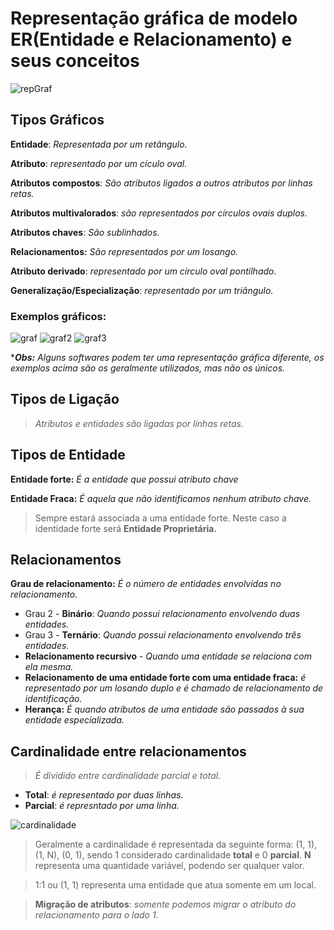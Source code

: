 # Representação gráfica de modelo ER(Entidade e Relacionamento) e seus conceitos

![repGraf](https://user-images.githubusercontent.com/86432208/154335282-aa4f1b0a-6a84-4b4c-8fb7-39516630e772.png)

## Tipos Gráficos

**Entidade**: *Representada por um retângulo.*

**Atributo**: *representado por um cículo oval.*

**Atributos compostos**: *São atributos ligados a outros atributos por linhas retas.*

**Atributos multivalorados**: *são representados por círculos ovais duplos.*

**Atributos chaves**: *São sublinhados.*

**Relacionamentos:** *São representados por um losango.*

**Atributo derivado**: *representado por um círculo oval pontilhado.*

**Generalização/Especialização**: *representado por um triângulo.*

### Exemplos gráficos:

![graf](https://user-images.githubusercontent.com/86432208/154693513-70db00e8-9bb6-455f-b787-c43420572800.png)
![graf2](https://user-images.githubusercontent.com/86432208/154694322-0eef4d53-29bb-464c-b8b6-aff380adb392.png)
![graf3](https://user-images.githubusercontent.com/86432208/154694739-df7d8dfa-3f9e-4eb4-9e0d-7b911160bd9a.png)




****Obs:*** *Alguns softwares podem ter uma representação gráfica diferente, os exemplos acima são os geralmente utilizados, mas não os únicos.*

## Tipos de Ligação

> *Atributos e entidades são ligadas por linhas retas.*

## Tipos de Entidade

**Entidade forte:** *É a entidade que possui atributo chave*

**Entidade Fraca:** *É aquela que não identificamos nenhum atributo chave.*
> Sempre estará associada a uma entidade forte. Neste caso a identidade forte será **Entidade Proprietária.**

## Relacionamentos

**Grau de relacionamento:** *É o número de entidades envolvidas no relacionamento.*

- Grau 2 - **Binário**: *Quando possui relacionamento envolvendo duas entidades.*
- Grau 3 - **Ternário**: *Quando possui relacionamento envolvendo três entidades.*
- **Relacionamento recursivo** - *Quando uma entidade se relaciona com ela mesma.*
- **Relacionamento de uma entidade forte com uma entidade fraca:** *é representado por um losando duplo e é chamado de relacionamento de identificação.*
- **Herança:** *É quando atributos de uma entidade são passados à sua entidade especializada.*

## Cardinalidade entre relacionamentos

> *É dividido entre cardinalidade parcial e total.*
- **Total**: *é representado por duas linhas.*
- **Parcial**: *é represntado por uma linha.*

![cardinalidade](https://user-images.githubusercontent.com/86432208/154539673-d99b55e4-20bc-4931-8f4f-97bde56cb2a5.png)

> Geralmente a cardinalidade é representada da seguinte forma: (1, 1), (1, N), (0, 1), sendo 1 considerado cardinalidade **total** e 0 **parcial**. **N** representa uma quantidade variável, podendo ser qualquer valor.

> 1:1 ou (1, 1) representa uma entidade que atua somente em um local.

> **Migração de atributos**: *somente podemos migrar o atributo do relacionamento para o lado 1.*





